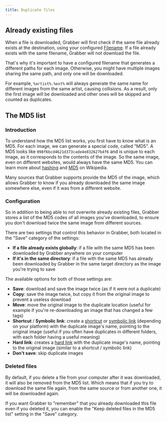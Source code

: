 ```yaml
---
title: Duplicate files
---
```



## Already existing files

When a file is downloaded, Grabber will first check if the same file already exists at the destination, using your configured [Filename](filename.md). If a file already exists with the same filename, Grabber will not download the file.

That's why it's important to have a configured filename that generates a different paths for each image. Otherwise, you might have multiple images sharing the same path, and only one will be downloaded.

For example, `%artist%.%ext%` will always generate the same name for different images from the same artist, causing collisions. As a result, only the first image will be downloaded and other ones will be skipped and counted as duplicates.


## The MD5 list

### Introduction

To understand how the MD5 list works, you first have to know what is an MD5. For each image, we can generate a special code, called "MD5". A MD5 looks like `098f6bcd4621d373cade4e832627b4f6` and is unique to each image, as it corresponds to the contents of the image. So the same image, even on different websites, would always have the same MD5. You can learn more about [hashing](https://en.wikipedia.org/wiki/Hash_function) and [MD5](https://en.wikipedia.org/wiki/MD5) on Wikipedia.

Many sources that Grabber supports provide the MD5 of the image, which allows Grabber to know if you already downloaded the same image somewhere else, even if it was from a different website.

### Configuration

So in addition to being able to not overwrite already existing files, Grabber stores a list of the MD5 codes of all images you've downloaded, to ensure you don't download twice the same image from different sources.

There are two settings that control this behavior in Grabber, both located in the "Save" category of the settings:

* **If a file already exists globally**: if a file with the same MD5 has been downloaded by Grabber anywhere on your computer
* **If it's in the same directory**: if a file with the same MD5 has already been downloaded by Grabber in the same target directory as the image you're trying to save

The available options for both of those settings are:

* **Save**: download and save the image twice (as if it were not a duplicate)
* **Copy**: save the image twice, but copy it from the original image to prevent a useless download
* **Move**: move the original image to the duplicate location (useful for example if you're re-downloading an image that has changed a few tags)
* **Shortcut** / **Symbolic link**: create a [shortcut](https://en.wikipedia.org/wiki/Shortcut_(computing)) or [symbolic link](https://en.wikipedia.org/wiki/Symbolic_link) (depending on your platform) with the duplicate image's name, pointing to the original image (useful if you often have duplicates in different folders, with each folder having a useful meaning)
* **Hard link**: creates a [hard link](https://en.wikipedia.org/wiki/Hard_link) with the duplicate image's name, pointing to the original image (similar to a shortcut / symbolic link)
* **Don't save**: skip duplicate images


### Deleted files

By default, if you delete a file from your computer after it was downloaded, it will also be removed from the MD5 list. Which means that if you try to download the same file again, from the same source or from another one, it will be downloaded again.

If you want Grabber to "remember" that you already downloaded this file even if you deleted it, you can enable the "Keep deleted files in the MD5 list" setting in the "Save" category.